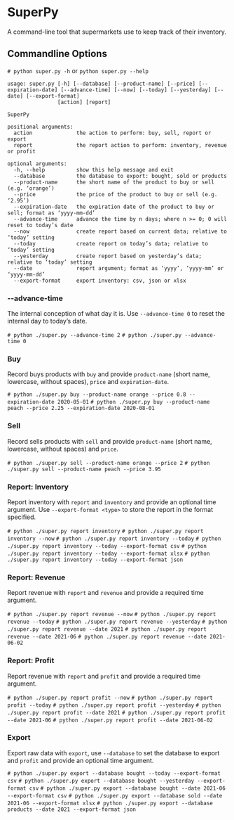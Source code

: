 # SuperPy

A command-line tool that supermarkets use to keep track of their inventory.

## Commandline Options

`# python super.py -h` or `python super.py --help`

```
usage: super.py [-h] [--database] [--product-name] [--price] [--expiration-date] [--advance-time] [--now] [--today] [--yesterday] [--date] [--export-format]
                [action] [report]

SuperPy

positional arguments:
  action              the action to perform: buy, sell, report or export
  report              the report action to perform: inventory, revenue or profit

optional arguments:
  -h, --help          show this help message and exit
  --database          the database to export: bought, sold or products
  --product-name      the short name of the product to buy or sell (e.g. ‘orange’)
  --price             the price of the product to buy or sell (e.g. ‘2.95’)
  --expiration-date   the expiration date of the product to buy or sell; format as ‘yyyy-mm-dd’
  --advance-time      advance the time by n days; where n >= 0; 0 will reset to today’s date
  --now               create report based on current data; relative to ‘today’ setting
  --today             create report on today’s data; relative to ‘today’ setting
  --yesterday         create report based on yesterday’s data; relative to ‘today’ setting
  --date              report argument; format as ‘yyyy’, ‘yyyy-mm’ or ‘yyyy-mm-dd’
  --export-format     export inventory: csv, json or xlsx
```

### --advance-time

The internal conception of what day it is. Use `--advance-time 0` to reset the internal day to today’s date.

`# python ./super.py --advance-time 2`
`# python ./super.py --advance-time 0`

### Buy

Record buys products with `buy` and provide `product-name` (short name, lowercase, without spaces), `price` and `expiration-date`.

`# python ./super.py buy --product-name orange --price 0.8 --expiration-date 2020-05-01`
`# python ./super.py buy --product-name peach --price 2.25 --expiration-date 2020-08-01`

### Sell

Record sells products with `sell` and provide `product-name` (short name, lowercase, without spaces) and `price`.

`# python ./super.py sell --product-name orange --price 2`
`# python ./super.py sell --product-name peach --price 3.95`

### Report: Inventory

Report inventory with `report` and `inventory` and provide an optional time argument.
Use `--export-format <type>` to store the report in the format specified.

`# python ./super.py report inventory`
`# python ./super.py report inventory --now`
`# python ./super.py report inventory --today`
`# python ./super.py report inventory --today --export-format csv`
`# python ./super.py report inventory --today --export-format xlsx`
`# python ./super.py report inventory --today --export-format json`

### Report: Revenue

Report revenue with `report` and `revenue` and provide a required time argument.

`# python ./super.py report revenue --now`
`# python ./super.py report revenue --today`
`# python ./super.py report revenue --yesterday`
`# python ./super.py report revenue --date 2021`
`# python ./super.py report revenue --date 2021-06`
`# python ./super.py report revenue --date 2021-06-02`

### Report: Profit

Report revenue with `report` and `profit` and provide a required time argument.

`# python ./super.py report profit --now`
`# python ./super.py report profit --today`
`# python ./super.py report profit --yesterday`
`# python ./super.py report profit --date 2021`
`# python ./super.py report profit --date 2021-06`
`# python ./super.py report profit --date 2021-06-02`

### Export

Export raw data with `export`, use `--database` to set the database to export and `profit` and provide an optional time argument.

`# python ./super.py export --database bought --today --export-format csv`
`# python ./super.py export --database bought --yesterday --export-format csv`
`# python ./super.py export --database bought --date 2021-06 --export-format csv`
`# python ./super.py export --database sold --date 2021-06 --export-format xlsx`
`# python ./super.py export --database products --date 2021 --export-format json`
